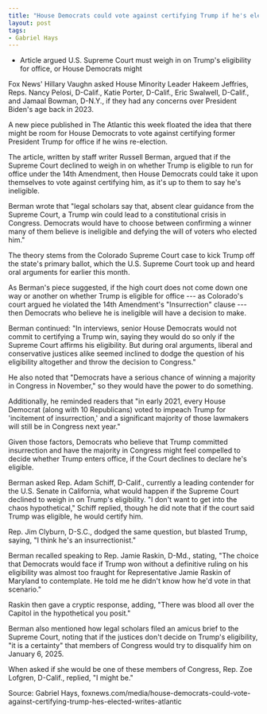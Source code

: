 ```yaml
---
title: "House Democrats could vote against certifying Trump if he's elected, writes The Atlantic"
layout: post
tags:
- Gabriel Hays
---
```


- Article argued U.S. Supreme Court must weigh in on Trump's eligibility for office, or House Democrats might

Fox News' Hillary Vaughn asked House Minority Leader Hakeem Jeffries, Reps. Nancy Pelosi, D-Calif., Katie Porter, D-Calif., Eric Swalwell, D-Calif., and Jamaal Bowman, D-N.Y., if they had any concerns over President Biden's age back in 2023.

A new piece published in The Atlantic this week floated the idea that there might be room for House Democrats to vote against certifying former President Trump for office if he wins re-election.

The article, written by staff writer Russell Berman, argued that if the Supreme Court declined to weigh in on whether Trump is eligible to run for office under the 14th Amendment, then House Democrats could take it upon themselves to vote against certifying him, as it's up to them to say he's ineligible.

Berman wrote that "legal scholars say that, absent clear guidance from the Supreme Court, a Trump win could lead to a constitutional crisis in Congress. Democrats would have to choose between confirming a winner many of them believe is ineligible and defying the will of voters who elected him."

The theory stems from the Colorado Supreme Court case to kick Trump off the state's primary ballot, which the U.S. Supreme Court took up and heard oral arguments for earlier this month.

As Berman's piece suggested, if the high court does not come down one way or another on whether Trump is eligible for office --- as Colorado's court argued he violated the 14th Amendment's "Insurrection" clause --- then Democrats who believe he is ineligible will have a decision to make.

Berman continued: "In interviews, senior House Democrats would not commit to certifying a Trump win, saying they would do so only if the Supreme Court affirms his eligibility. But during oral arguments, liberal and conservative justices alike seemed inclined to dodge the question of his eligibility altogether and throw the decision to Congress."

He also noted that "Democrats have a serious chance of winning a majority in Congress in November," so they would have the power to do something.

Additionally, he reminded readers that "in early 2021, every House Democrat (along with 10 Republicans) voted to impeach Trump for 'incitement of insurrection,' and a significant majority of those lawmakers will still be in Congress next year."

Given those factors, Democrats who believe that Trump committed insurrection and have the majority in Congress might feel compelled to decide whether Trump enters office, if the Court declines to declare he's eligible.

Berman asked Rep. Adam Schiff, D-Calif., currently a leading contender for the U.S. Senate in California, what would happen if the Supreme Court declined to weigh in on Trump's eligibility. "I don't want to get into the chaos hypothetical," Schiff replied, though he did note that if the court said Trump was eligible, he would certify him.

Rep. Jim Clyburn, D-S.C., dodged the same question, but blasted Trump, saying, "I think he's an insurrectionist."

Berman recalled speaking to Rep. Jamie Raskin, D-Md., stating, "The choice that Democrats would face if Trump won without a definitive ruling on his eligibility was almost too fraught for Representative Jamie Raskin of Maryland to contemplate. He told me he didn't know how he'd vote in that scenario."

Raskin then gave a cryptic response, adding, "There was blood all over the Capitol in the hypothetical you posit."

Berman also mentioned how legal scholars filed an amicus brief to the Supreme Court, noting that if the justices don't decide on Trump's eligibility, "it is a certainty" that members of Congress would try to disqualify him on January 6, 2025.

When asked if she would be one of these members of Congress, Rep. Zoe Lofgren, D-Calif., replied, "I might be."

Source: Gabriel Hays, foxnews.com/media/house-democrats-could-vote-against-certifying-trump-hes-elected-writes-atlantic
